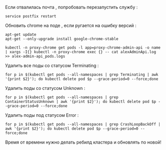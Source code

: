 Если отвалилась почта , попробовать перезапустить службу :
```
service postfix restart
```

Обновить chrome на поде , если ругается на ошибку версий : 
```
apt-get update
apt-get --only-upgrade install google-chrome-stable
```

```
kubectl -n proxy-chrome get pods -l app=proxy-chrome-admin-api -o name | xargs -I{} kubectl -n proxy-chrome exec {} -- cat alexAdminApi.log >> alex-admin-api_pods.logs
```

Удалить все поды со статусом Terminating : 
```
for p in $(kubectl get pods --all-namespaces | grep Terminating | awk '{print $2}'); do kubectl delete pod $p --grace-period=0 --force;done
```

Удалить поды со статусом Unknown : 
```
for p in $(kubectl get pods --all-namespaces | grep ContainerStatusUnknown | awk '{print $2}'); do kubectl delete pod $p --grace-period=0 --force;done
```

Удалить поды под статусом Error : 

```
for p in $(kubectl get pods --all-namespaces | grep CrashLoopBackOff | awk '{print $2}'); do kubectl delete pod $p --grace-period=0 --force;done
```

Время от времени нужно делать ребилд кластера и обновлять по новой! 


